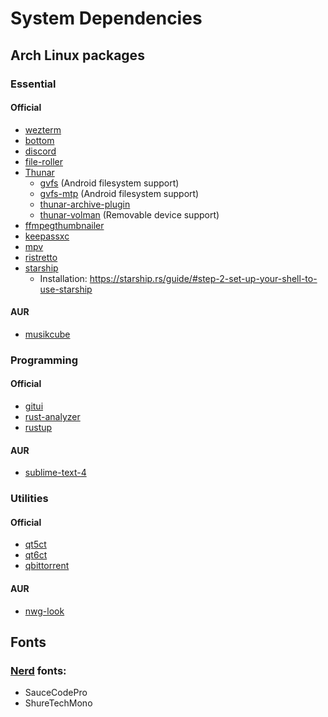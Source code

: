 # System Dependencies

## Arch Linux packages

### Essential

#### Official

  - [wezterm](https://archlinux.org/packages/extra/x86_64/wezterm/)
  - [bottom](https://archlinux.org/packages/extra/x86_64/bottom/)
  - [discord](https://archlinux.org/packages/extra/x86_64/discord/)
  - [file-roller](https://archlinux.org/packages/extra/x86_64/file-roller/)
  - [Thunar](https://archlinux.org/packages/extra/x86_64/thunar/)
    - [gvfs](https://archlinux.org/packages/extra/x86_64/gvfs/) (Android filesystem support)
    - [gvfs-mtp](https://archlinux.org/packages/extra/x86_64/gvfs-mtp/) (Android filesystem support)
    - [thunar-archive-plugin](https://archlinux.org/packages/extra/x86_64/thunar-archive-plugin/)
    - [thunar-volman](https://archlinux.org/packages/extra/x86_64/thunar-volman/) (Removable device support)
  - [ffmpegthumbnailer](https://archlinux.org/packages/extra/x86_64/ffmpegthumbnailer/)
  - [keepassxc](https://archlinux.org/packages/extra/x86_64/keepassxc/)
  - [mpv](https://archlinux.org/packages/extra/x86_64/mpv/)
  - [ristretto](https://archlinux.org/packages/extra/x86_64/ristretto/)
  - [starship](https://archlinux.org/packages/extra/x86_64/starship/)
    - Installation: https://starship.rs/guide/#step-2-set-up-your-shell-to-use-starship

#### AUR

  - [musikcube](https://aur.archlinux.org/packages/musikcube)

### Programming

#### Official

  - [gitui](https://archlinux.org/packages/extra/x86_64/gitui/)
  - [rust-analyzer](https://archlinux.org/packages/extra/x86_64/rust-analyzer/)
  - [rustup](https://archlinux.org/packages/extra/x86_64/rustup/)

#### AUR

  - [sublime-text-4](https://aur.archlinux.org/packages/sublime-text-4)

### Utilities

#### Official
  
  - [qt5ct](https://archlinux.org/packages/extra/x86_64/qt5ct/)
  - [qt6ct](https://archlinux.org/packages/extra/x86_64/qt6ct/)
  - [qbittorrent](https://archlinux.org/packages/extra/x86_64/qbittorrent/)

#### AUR

  - [nwg-look](https://aur.archlinux.org/packages/nwg-look)

## Fonts

### [Nerd](https://www.nerdfonts.com/font-downloads) fonts:
  - SauceCodePro
  - ShureTechMono

